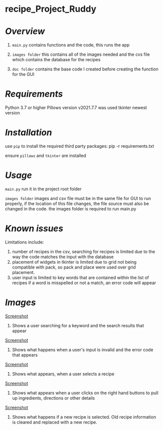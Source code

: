 # recipe_Project_Ruddy

_**Overview**_
====================

1. ``main.py`` contains functions and the code, this runs the app

1. ``images folder`` this contains all of the images needed and the 
cvs file which contains the database for the recipes 

1. ``doc folder`` contains the base code I created before creating the function for the GUI

_**Requirements**_
====================

Python 3.7 or higher
Pillows version v2021.7.7 was used
tkinter newest version

_**Installation**_
====================

use ``pip`` to install the required third party packages: pip -r requirements.txt

ensure ``pillows`` and ``tkinter`` are installed

_**Usage**_
====================

``main.py`` run it in the project root folder

``images folder`` images and csv file must be in the same file for GUI to run properly, if 
the location of this file changes, the file source must also be changed in the code. the images folder is required to run main.py

_**Known issues**_
====================

Limitations include:

1. number of recipes in the csv, searching for recipes is limited due to the way the code matches the input with the database
1. placement of widgets in tkinter is limited due to grid not being compatible with pack, so pack and place were used over 
grid placement. 
1. user input is limited to key words that are contained within the list of recipes
if a word is misspelled or not a match, an error code will appear

_**Images**_
================
[Screenshot](doc/search_results.png) 
1. Shows a user searching for a keyword and the search results that appear 

[Screenshot](doc/error_code.png) 
1. Shows what happens when a user's input is invalid and the error code that appears

[Screenshot](doc/select_recipe.png) 
1. Shows what appears, when a user selects a recipe

[Screenshot](doc/recipe_dir.png) 
1. Shows what appears when a user clicks on the right hand buttons to pull up ingredients, directions or other details

[Screenshot](doc/new_recipe.png) 
1. Shows what happens if a new recipe is selected. Old recipe information is cleared and replaced with a new recipe. 